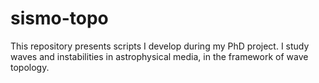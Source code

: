 # sismo-topo

This repository presents scripts I develop during my PhD project. I study waves and instabilities in astrophysical media, in the framework of wave topology.
